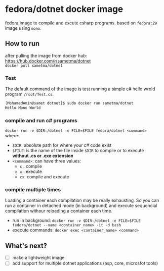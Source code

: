 # fedora/dotnet docker image
fedora image to compile and excute csharp programs.
based on `fedora:29` image using `mono`.

## How to run
after pulling the image from docker hub: https://hub.docker.com/r/sametma/dotnet  
`docker pull sametma/dotnet`

### Test
The default command of the image is test running a simple c# hello wrold program `/root/Test.cs`.
``` bash
[MohamedAmin@samet dotnet]$ sudo docker run sametma/dotnet
Hello Mono World
```

### compile and run c# programs
`docker run -v $DIR:/dotnet -e FILE=$FILE fedora/dotnet <command>`
where:
- `$DIR`: absolute path for where your c# code exist
- `$FILE`: is the name of the file inside `$DIR` to compile or to execute **without .cs or .exe extension**
- `<command>`: can have three values:
    - `c` : compile
    - `x` : execute
    - `cx`: compile and execute
    
    
### compile multiple times
Loading a container each compilation may be really exhausting. So you can run a container in detached mode (in background) and execute sequencial compilation withour reloading a container each time.
- run in background: `docker run -v $DIR:/dotnet -e FILE=$FILE fedora/dotnet --name <container_name> -it -d bash` 
- execute commands: `docker exec <container_name> <command>`

## What's next?
- [ ] make a lightweight image
- [ ] add support for multiple dotnet applications (asp, core, microsfot tools)
